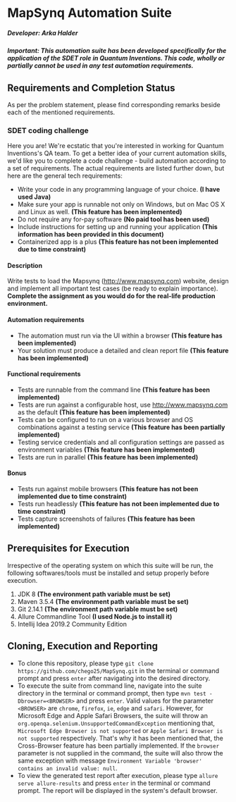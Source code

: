 # MapSynq Automation Suite
##### **Developer:** Arka Halder
##### **Important:** *This automation suite has been developed specifically for the application of the SDET role in Quantum Inventions. This code, wholly or partially cannot be used in any test automation requirements.*
## Requirements and Completion Status
As per the problem statement, please find corresponding remarks beside each of the mentioned requirements.
### SDET coding challenge
Here you are! We're ecstatic that you're interested in working for Quantum Inventions's QA team. To get a better idea of your current automation skills, we'd like you to complete a code challenge - build automation according to a set of requirements. The actual requirements are listed further down, but here are the general tech requirements:
- Write your code in any programming language of your choice. **(I have used Java)**
- Make sure your app is runnable not only on Windows, but on Mac OS X and Linux as well. **(This feature has been implemented)**
- Do not require any for-pay software **(No paid tool has been used)**
- Include instructions for setting up and running your application **(This information has been provided in this document)**
- Containerized app is a plus **(This feature has not been implemented due to time constraint)**
#### Description 
Write tests to load the Mapsynq (http://www.mapsynq.com) website, design and implement all important test cases (be ready to explain importance). 
**Complete the assignment as you would do for the real-life production environment.**
#### Automation requirements
- The automation must run via the UI within a browser **(This feature has been implemented)**
- Your solution must produce a detailed and clean report file **(This feature has been implemented)**
#### Functional requirements
- Tests are runnable from the command line **(This feature has been implemented)**
- Tests are run against a configurable host, use http://www.mapsynq.com as the default **(This feature has been implemented)**
- Tests can be configured to run on a various browser and OS combinations against a testing service **(This feature has been partially implemented)**
- Testing service credentials and all configuration settings are passed as environment variables **(This feature has been implemented)**
- Tests are run in parallel **(This feature has been implemented)**
#### Bonus
- Tests run against mobile browsers **(This feature has not been implemented due to time constraint)**
- Tests run headlessly **(This feature has not been implemented due to time constraint)**
- Tests capture screenshots of failures  **(This feature has been implemented)**
## Prerequisites for Execution
Irrespective of the operating system on which this suite will be run, the following softwares/tools must be installed and setup properly before execution.
1. JDK 8 **(The environment path variable must be set)**
2. Maven 3.5.4 **(The environment path variable must be set)**
3. Git 2.14.1 **(The environment path variable must be set)**
4. Allure Commandline Tool **(I used Node.js to install it)**
4. Intellij Idea 2019.2 Community Edition
## Cloning, Execution and Reporting
* To clone this repository, please type `git clone https://github.com/chego25/MapSynq.git` in the terminal or command prompt and press `enter` after navigating into the desired directory.
* To execute the suite from command line, navigate into the suite directory in the terminal or command prompt, then type `mvn test -Dbrowser=<BROWSER>` and press `enter`. Valid values for the parameter `<BROWSER>` are `chrome`, `firefox`, `ie`, `edge` and `safari`. However, for Microsoft Edge and Apple Safari Browsers, the suite will throw an `org.openqa.selenium.UnsupportedCommandException` mentioning that, `Microsoft Edge Browser is not supported` or `Apple Safari Browser is not supported` respectively. That's why it has been mentioned that, the Cross-Browser feature has been partially implemented. If the `browser` parameter is not supplied in the command, the suite will also throw the same exception with message `Environment Variable 'browser' contains an invalid value: null`.
* To view the generated test report after execution, please type `allure serve allure-results` and press `enter` in the terminal or command prompt. The report will be displayed in the system's default browser.